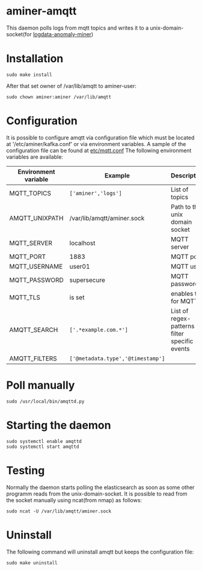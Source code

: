 # aminer-amqtt

This daemon polls logs from mqtt topics and writes it to a unix-domain-socket(for [logdata-anomaly-miner](https://github.com/ait-aecid/logdata-anomaly-miner.git))

# Installation

```
sudo make install
```

After that set owner of /var/lib/amqtt to aminer-user:

```
sudo chown aminer:aminer /var/lib/amqtt
```

# Configuration

It is possible to configure amqtt via configuration file which must be located at '/etc/aminer/kafka.conf' or via environment variables. 
A sample of the configuration file can be found at [etc/mqtt.conf](/etc/kafka.conf)
The following environment variables are available:

| Environment variable | Example | Description |
| -------------------- | ------- | ----------- |
| MQTT_TOPICS         | `['aminer','logs']` | List of topics |
| AMQTT_UNIXPATH      | /var/lib/amqtt/aminer.sock | Path to the unix domain socket |
| MQTT_SERVER         | localhost | MQTT server |
| MQTT_PORT           | 1883 | MQTT port |
| MQTT_USERNAME       | user01 | MQTT user |
| MQTT_PASSWORD       | supersecure | MQTT password |
| MQTT_TLS            | is set | enables tls for MQTT |
| AMQTT_SEARCH        | `['.*example.com.*']` | List of regex-patterns to filter specific events |
| AMQTT_FILTERS       | `['@metadata.type','@timestamp']` |

# Poll manually

```
sudo /usr/local/bin/amqttd.py
```

# Starting the daemon

```
sudo systemctl enable amqttd
sudo systemctl start amqttd
```

# Testing

Normally the daemon starts polling the elasticsearch as soon as some other programm reads from the unix-domain-socket.
It is possible to read from the socket manually using ncat(from nmap) as follows:

```
sudo ncat -U /var/lib/amqtt/aminer.sock
```

# Uninstall

The following command will uninstall amqtt but keeps the configuration file:
```
sudo make uninstall
```
